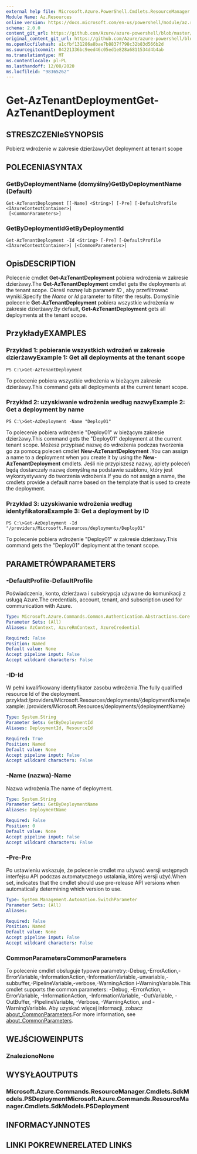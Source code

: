 ```yaml
---
external help file: Microsoft.Azure.PowerShell.Cmdlets.ResourceManager.dll-Help.xml
Module Name: Az.Resources
online version: https://docs.microsoft.com/en-us/powershell/module/az.resources/get-aztenantdeployment
schema: 2.0.0
content_git_url: https://github.com/Azure/azure-powershell/blob/master/src/Resources/Resources/help/Get-AzTenantDeployment.md
original_content_git_url: https://github.com/Azure/azure-powershell/blob/master/src/Resources/Resources/help/Get-AzTenantDeployment.md
ms.openlocfilehash: a1cfbf131286a8bae7b8837f798c32b83d566b2d
ms.sourcegitcommit: 04221336bc9eed46c05ed1e828a6811534d4b4ab
ms.translationtype: MT
ms.contentlocale: pl-PL
ms.lasthandoff: 12/08/2020
ms.locfileid: "98365262"
---
```

# <span data-ttu-id="6cdc4-101">Get-AzTenantDeployment</span><span class="sxs-lookup"><span data-stu-id="6cdc4-101">Get-AzTenantDeployment</span></span>

## <span data-ttu-id="6cdc4-102">STRESZCZENIe</span><span class="sxs-lookup"><span data-stu-id="6cdc4-102">SYNOPSIS</span></span>
<span data-ttu-id="6cdc4-103">Pobierz wdrożenie w zakresie dzierżawy</span><span class="sxs-lookup"><span data-stu-id="6cdc4-103">Get deployment at tenant scope</span></span>

## <span data-ttu-id="6cdc4-104">POLECENIA</span><span class="sxs-lookup"><span data-stu-id="6cdc4-104">SYNTAX</span></span>

### <span data-ttu-id="6cdc4-105">GetByDeploymentName (domyślny)</span><span class="sxs-lookup"><span data-stu-id="6cdc4-105">GetByDeploymentName (Default)</span></span>
```
Get-AzTenantDeployment [[-Name] <String>] [-Pre] [-DefaultProfile <IAzureContextContainer>]
 [<CommonParameters>]
```

### <span data-ttu-id="6cdc4-106">GetByDeploymentId</span><span class="sxs-lookup"><span data-stu-id="6cdc4-106">GetByDeploymentId</span></span>
```
Get-AzTenantDeployment -Id <String> [-Pre] [-DefaultProfile <IAzureContextContainer>] [<CommonParameters>]
```

## <span data-ttu-id="6cdc4-107">Opis</span><span class="sxs-lookup"><span data-stu-id="6cdc4-107">DESCRIPTION</span></span>
<span data-ttu-id="6cdc4-108">Polecenie cmdlet **Get-AzTenantDeployment** pobiera wdrożenia w zakresie dzierżawy.</span><span class="sxs-lookup"><span data-stu-id="6cdc4-108">The **Get-AzTenantDeployment** cmdlet gets the deployments at the tenant scope.</span></span>
<span data-ttu-id="6cdc4-109">Określ *nazwę* lub parametr *ID* , aby przefiltrować wyniki.</span><span class="sxs-lookup"><span data-stu-id="6cdc4-109">Specify the *Name* or *Id* parameter to filter the results.</span></span>
<span data-ttu-id="6cdc4-110">Domyślnie polecenie **Get-AzTenantDeployment** pobiera wszystkie wdrożenia w zakresie dzierżawy.</span><span class="sxs-lookup"><span data-stu-id="6cdc4-110">By default, **Get-AzTenantDeployment** gets all deployments at the tenant scope.</span></span>

## <span data-ttu-id="6cdc4-111">Przykłady</span><span class="sxs-lookup"><span data-stu-id="6cdc4-111">EXAMPLES</span></span>

### <span data-ttu-id="6cdc4-112">Przykład 1: pobieranie wszystkich wdrożeń w zakresie dzierżawy</span><span class="sxs-lookup"><span data-stu-id="6cdc4-112">Example 1: Get all deployments at the tenant scope</span></span>
```
PS C:\>Get-AzTenantDeployment
```

<span data-ttu-id="6cdc4-113">To polecenie pobiera wszystkie wdrożenia w bieżącym zakresie dzierżawy.</span><span class="sxs-lookup"><span data-stu-id="6cdc4-113">This command gets all deployments at the current tenant scope.</span></span>

### <span data-ttu-id="6cdc4-114">Przykład 2: uzyskiwanie wdrożenia według nazwy</span><span class="sxs-lookup"><span data-stu-id="6cdc4-114">Example 2: Get a deployment by name</span></span>
```
PS C:\>Get-AzDeployment -Name "Deploy01"
```

<span data-ttu-id="6cdc4-115">To polecenie pobiera wdrożenie "Deploy01" w bieżącym zakresie dzierżawy.</span><span class="sxs-lookup"><span data-stu-id="6cdc4-115">This command gets the "Deploy01" deployment at the current tenant scope.</span></span>
<span data-ttu-id="6cdc4-116">Możesz przypisać nazwę do wdrożenia podczas tworzenia go za pomocą poleceń cmdlet **New-AzTenantDeployment** .</span><span class="sxs-lookup"><span data-stu-id="6cdc4-116">You can assign a name to a deployment when you create it by using the **New-AzTenantDeployment** cmdlets.</span></span>
<span data-ttu-id="6cdc4-117">Jeśli nie przypiszesz nazwy, aplety poleceń będą dostarczały nazwę domyślną na podstawie szablonu, który jest wykorzystywany do tworzenia wdrożenia.</span><span class="sxs-lookup"><span data-stu-id="6cdc4-117">If you do not assign a name, the cmdlets provide a default name based on the template that is used to create the deployment.</span></span>

### <span data-ttu-id="6cdc4-118">Przykład 3: uzyskiwanie wdrożenia według identyfikatora</span><span class="sxs-lookup"><span data-stu-id="6cdc4-118">Example 3: Get a deployment by ID</span></span>
```
PS C:\>Get-AzDeployment -Id "/providers/Microsoft.Resources/deployments/Deploy01"
```

<span data-ttu-id="6cdc4-119">To polecenie pobiera wdrożenie "Deploy01" w zakresie dzierżawy.</span><span class="sxs-lookup"><span data-stu-id="6cdc4-119">This command gets the "Deploy01" deployment at the tenant scope.</span></span>

## <span data-ttu-id="6cdc4-120">PARAMETRÓW</span><span class="sxs-lookup"><span data-stu-id="6cdc4-120">PARAMETERS</span></span>

### <span data-ttu-id="6cdc4-121">-DefaultProfile</span><span class="sxs-lookup"><span data-stu-id="6cdc4-121">-DefaultProfile</span></span>
<span data-ttu-id="6cdc4-122">Poświadczenia, konto, dzierżawa i subskrypcja używane do komunikacji z usługą Azure.</span><span class="sxs-lookup"><span data-stu-id="6cdc4-122">The credentials, account, tenant, and subscription used for communication with Azure.</span></span>

```yaml
Type: Microsoft.Azure.Commands.Common.Authentication.Abstractions.Core.IAzureContextContainer
Parameter Sets: (All)
Aliases: AzContext, AzureRmContext, AzureCredential

Required: False
Position: Named
Default value: None
Accept pipeline input: False
Accept wildcard characters: False
```

### <span data-ttu-id="6cdc4-123">-ID</span><span class="sxs-lookup"><span data-stu-id="6cdc4-123">-Id</span></span>
<span data-ttu-id="6cdc4-124">W pełni kwalifikowany identyfikator zasobu wdrożenia.</span><span class="sxs-lookup"><span data-stu-id="6cdc4-124">The fully qualified resource Id of the deployment.</span></span>
<span data-ttu-id="6cdc4-125">przykład:/providers/Microsoft.Resources/deployments/{deploymentName}</span><span class="sxs-lookup"><span data-stu-id="6cdc4-125">example: /providers/Microsoft.Resources/deployments/{deploymentName}</span></span>

```yaml
Type: System.String
Parameter Sets: GetByDeploymentId
Aliases: DeploymentId, ResourceId

Required: True
Position: Named
Default value: None
Accept pipeline input: False
Accept wildcard characters: False
```

### <span data-ttu-id="6cdc4-126">-Name (nazwa)</span><span class="sxs-lookup"><span data-stu-id="6cdc4-126">-Name</span></span>
<span data-ttu-id="6cdc4-127">Nazwa wdrożenia.</span><span class="sxs-lookup"><span data-stu-id="6cdc4-127">The name of deployment.</span></span>

```yaml
Type: System.String
Parameter Sets: GetByDeploymentName
Aliases: DeploymentName

Required: False
Position: 0
Default value: None
Accept pipeline input: False
Accept wildcard characters: False
```

### <span data-ttu-id="6cdc4-128">-Pre</span><span class="sxs-lookup"><span data-stu-id="6cdc4-128">-Pre</span></span>
<span data-ttu-id="6cdc4-129">Po ustawieniu wskazuje, że polecenie cmdlet ma używać wersji wstępnych interfejsu API podczas automatycznego ustalania, której wersji użyć.</span><span class="sxs-lookup"><span data-stu-id="6cdc4-129">When set, indicates that the cmdlet should use pre-release API versions when automatically determining which version to use.</span></span>

```yaml
Type: System.Management.Automation.SwitchParameter
Parameter Sets: (All)
Aliases:

Required: False
Position: Named
Default value: None
Accept pipeline input: False
Accept wildcard characters: False
```

### <span data-ttu-id="6cdc4-130">CommonParameters</span><span class="sxs-lookup"><span data-stu-id="6cdc4-130">CommonParameters</span></span>
<span data-ttu-id="6cdc4-131">To polecenie cmdlet obsługuje typowe parametry:-Debug,-ErrorAction,-ErrorVariable,-InformationAction,-InformationVariable,-unvariable,-subbuffer,-PipelineVariable,-verbose,-WarningAction i-WarningVariable.</span><span class="sxs-lookup"><span data-stu-id="6cdc4-131">This cmdlet supports the common parameters: -Debug, -ErrorAction, -ErrorVariable, -InformationAction, -InformationVariable, -OutVariable, -OutBuffer, -PipelineVariable, -Verbose, -WarningAction, and -WarningVariable.</span></span> <span data-ttu-id="6cdc4-132">Aby uzyskać więcej informacji, zobacz [about_CommonParameters](http://go.microsoft.com/fwlink/?LinkID=113216).</span><span class="sxs-lookup"><span data-stu-id="6cdc4-132">For more information, see [about_CommonParameters](http://go.microsoft.com/fwlink/?LinkID=113216).</span></span>

## <span data-ttu-id="6cdc4-133">WEJŚCIOWE</span><span class="sxs-lookup"><span data-stu-id="6cdc4-133">INPUTS</span></span>

### <span data-ttu-id="6cdc4-134">Znaleziono</span><span class="sxs-lookup"><span data-stu-id="6cdc4-134">None</span></span>

## <span data-ttu-id="6cdc4-135">WYSYŁA</span><span class="sxs-lookup"><span data-stu-id="6cdc4-135">OUTPUTS</span></span>

### <span data-ttu-id="6cdc4-136">Microsoft.Azure.Commands.ResourceManager.Cmdlets.SdkModels.PSDeployment</span><span class="sxs-lookup"><span data-stu-id="6cdc4-136">Microsoft.Azure.Commands.ResourceManager.Cmdlets.SdkModels.PSDeployment</span></span>

## <span data-ttu-id="6cdc4-137">INFORMACYJN</span><span class="sxs-lookup"><span data-stu-id="6cdc4-137">NOTES</span></span>

## <span data-ttu-id="6cdc4-138">LINKI POKREWNE</span><span class="sxs-lookup"><span data-stu-id="6cdc4-138">RELATED LINKS</span></span>

